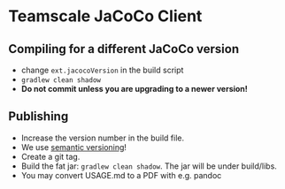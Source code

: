 # Teamscale JaCoCo Client

## Compiling for a different JaCoCo version

- change `ext.jacocoVersion` in the build script
- `gradlew clean shadow`
- **Do not commit unless you are upgrading to a newer version!**

## Publishing

- Increase the version number in the build file.
- We use [semantic versioning](http://semver.org)!
- Create a git tag.
- Build the fat jar: `gradlew clean shadow`. The jar will be under build/libs.
- You may convert USAGE.md to a PDF with e.g. pandoc

